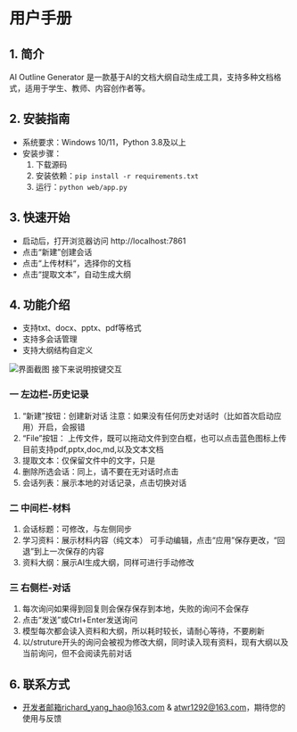 # 用户手册

## 1. 简介
AI Outline Generator 是一款基于AI的文档大纲自动生成工具，支持多种文档格式，适用于学生、教师、内容创作者等。

## 2. 安装指南
- 系统要求：Windows 10/11，Python 3.8及以上
- 安装步骤：
  1. 下载源码
  2. 安装依赖：`pip install -r requirements.txt`
  3. 运行：`python web/app.py`

## 3. 快速开始
- 启动后，打开浏览器访问 http://localhost:7861
- 点击“新建”创建会话
- 点击“上传材料”，选择你的文档
- 点击“提取文本”，自动生成大纲

## 4. 功能介绍
- 支持txt、docx、pptx、pdf等格式
- 支持多会话管理
- 支持大纲结构自定义

![界面截图](image.png)
接下来说明按键交互
### 一 左边栏-历史记录
1.	“新建”按钮：创建新对话
    注意：如果没有任何历史对话时（比如首次启动应用）开启，会报错
2.	“File”按钮： 上传文件，既可以拖动文件到空白框，也可以点击蓝色图标上传
    目前支持pdf,pptx,doc,md,以及文本文档
3.	提取文本：仅保留文件中的文字，只是
4.	删除所选会话：同上，请不要在无对话时点击
5.	会话列表：展示本地的对话记录，点击切换对话
### 二 中间栏-材料
1.	会话标题：可修改，与左侧同步
2.  学习资料：展示材料内容（纯文本） 可手动编辑，点击“应用”保存更改，“回退”到上一次保存的内容
3.  资料大纲：展示AI生成大纲，同样可进行手动修改
### 三 右侧栏-对话
1. 每次询问如果得到回复则会保存保存到本地，失败的询问不会保存
2. 点击“发送”或Ctrl+Enter发送询问
3. 模型每次都会读入资料和大纲，所以耗时较长，请耐心等待，不要刷新
4. 以/struture开头的询问会被视为修改大纲，同时读入现有资料，现有大纲以及当前询问，但不会阅读先前对话

## 6. 联系方式
- 开发者邮箱richard_yang_hao@163.com & atwr1292@163.com，期待您的使用与反馈

